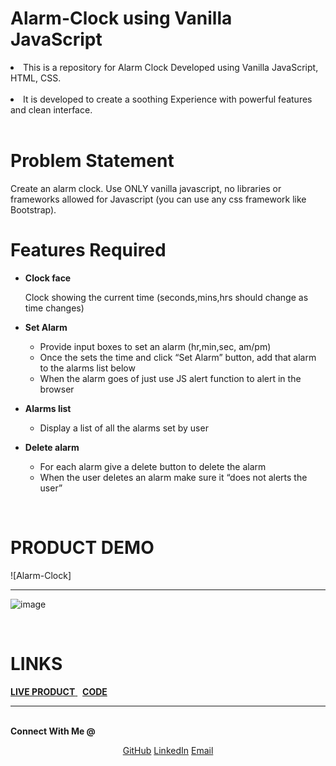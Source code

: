 # Alarm-Clock using Vanilla JavaScript

<li>This is a repository for Alarm Clock Developed using Vanilla JavaScript, HTML, CSS.</li>
<br>
<li> It is developed to create a soothing Experience with powerful features and clean interface.</li>
<br>

# Problem Statement

Create an alarm clock. Use ONLY vanilla javascript, no libraries or frameworks allowed for Javascript (you can use any css framework like Bootstrap).
<br>

# Features Required

- <b>Clock face</b><br>

  Clock showing the current time (seconds,mins,hrs should change as time changes)

- <b>Set Alarm</b> <br>

  - Provide input boxes to set an alarm (hr,min,sec, am/pm)
  - Once the sets the time and click “Set Alarm” button, add that alarm to the alarms list below
  - When the alarm goes of just use JS alert function to alert in the browser

- <b>Alarms list</b> <br>

  - Display a list of all the alarms set by user
 
- <b>Delete alarm</b> <br>
  - For each alarm give a delete button to delete the alarm
  - When the user deletes an alarm make sure it “does not alerts the user”

<br>

# PRODUCT DEMO

![Alarm-Clock] <hr>
![image](https://user-images.githubusercontent.com/86460997/209670687-29872ef1-b548-416f-8106-2149aa24c0f9.png)


<br>

# LINKS

 <!-- Page demo--> 
 <a href = "https://saurabhdixit93.github.io/ClockAlaram/"> <b>LIVE PRODUCT</b> </a>  &nbsp; <!-- repositary--> <a href = "https://saurabhdixit93.github.io/ClockAlaram/"> <b>CODE</b> </a> <br> 

--------------------------------------------------------------------------------------------------------------------------------------------------------
<br>
<strong>Connect With Me @</strong>

<p align="center">
<a href="https://github.com/Saurabhdixit93" target="_blank">GitHub</a>
<a href="https://www.linkedin.com/in/saurabh-dixit-01b675215" target="_blank">LinkedIn</a>
<a href="mailto:smartds2550@gmail.com" target="_blank" >Email</a>

</p>







 
